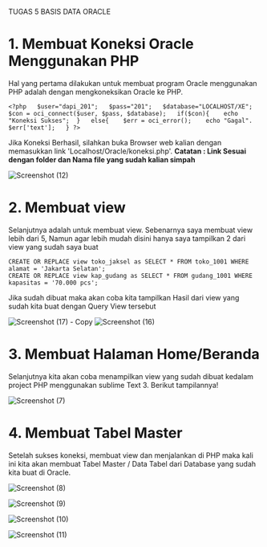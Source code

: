 TUGAS 5 BASIS DATA ORACLE


# 1. Membuat Koneksi Oracle Menggunakan PHP
Hal yang pertama dilakukan untuk membuat program Oracle menggunakan PHP 
adalah dengan mengkoneksikan Oracle ke PHP.

    <?php   $user="dapi_201";   $pass="201";   $database="LOCALHOST/XE";   $con = oci_connect($user, $pass, $database);   if($con){    echo "Koneksi Sukses";  }   else{    $err = oci_error();    echo "Gagal". $err['text'];   } ?>

Jika Koneksi Berhasil, silahkan buka Browser web kalian dengan memasukkan 
link 'Localhost/Oracle/koneksi.php'.
**Catatan : Link Sesuai dengan folder dan Nama file yang sudah kalian simpah**
    
![Screenshot (12)](https://user-images.githubusercontent.com/95658885/144950848-8339b7de-4e4e-47e5-a73f-0c10a22931b8.png)

    
# 2. Membuat view
Selanjutnya adalah untuk membuat view. Sebenarnya saya membuat view lebih dari 5, Namun agar lebih mudah
disini hanya saya tampilkan 2 dari view yang sudah saya buat

    CREATE OR REPLACE view toko_jaksel as SELECT * FROM toko_1001 WHERE alamat = 'Jakarta Selatan'; 
    CREATE OR REPLACE view kap_gudang as SELECT * FROM gudang_1001 WHERE kapasitas = '70.000 pcs';   
    
Jika sudah dibuat maka akan coba kita tampilkan Hasil dari
view yang sudah kita buat dengan Query View tersebut
   
![Screenshot (17) - Copy](https://user-images.githubusercontent.com/95658885/144948726-01453bb6-c2b9-4581-bf0f-980a80ad4ec6.png)
![Screenshot (16)](https://user-images.githubusercontent.com/95658885/144948960-3e3f00ab-4893-4cf4-8c21-faa8bd72d96b.png)

# 3. Membuat Halaman Home/Beranda
Selanjutnya kita akan coba menampilkan view yang sudah dibuat kedalam project PHP
menggunakan sublime Text 3. Berikut tampilannya!
        
![Screenshot (7)](https://user-images.githubusercontent.com/95658885/144949190-a223e65e-a4ee-4f8a-8888-a2a3c4320c81.png)

# 4. Membuat Tabel Master
Setelah sukses koneksi, membuat view dan menjalankan di PHP maka kali ini kita 
akan membuat Tabel Master / Data Tabel dari Database yang sudah kita buat di Oracle.

![Screenshot (8)](https://user-images.githubusercontent.com/95658885/144949510-33a7d498-9fe1-4bbf-8dec-ab42f168118c.png)

![Screenshot (9)](https://user-images.githubusercontent.com/95658885/144949541-7036fc77-4194-4b77-a795-74ee11edc425.png)

![Screenshot (10)](https://user-images.githubusercontent.com/95658885/144949544-b90f5f02-d332-412a-b20d-20ce94c8d991.png)

![Screenshot (11)](https://user-images.githubusercontent.com/95658885/144949546-abe583dc-48a1-4a26-b4d8-18aa6a5bbe59.png)

